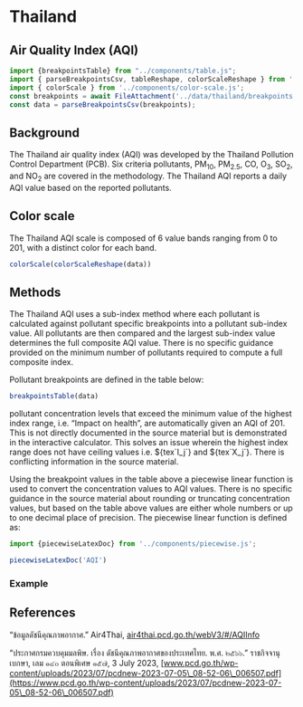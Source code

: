 
# Thailand

## Air Quality Index (AQI)

```js
import {breakpointsTable} from "../components/table.js";
import { parseBreakpointsCsv, tableReshape, colorScaleReshape } from '../utils/utils.js';
import { colorScale } from '../components/color-scale.js';
const breakpoints = await FileAttachment('../data/thailand/breakpoints.csv').text();
const data = parseBreakpointsCsv(breakpoints);
```

## Background

The Thailand air quality index (AQI) was developed by the Thailand Pollution Control Department (PCB). Six criteria pollutants, PM<sub>10</sub>, PM<sub>2.5</sub>, CO, O<sub>3</sub>, SO<sub>2</sub>, and NO<sub>2</sub> are covered in the methodology. The Thailand AQI reports a daily AQI value based on the reported pollutants.

## Color scale

The Thailand AQI scale is composed of 6 value bands ranging from 0 to 201, with a distinct color for each band.

```js
colorScale(colorScaleReshape(data))
```

## Methods

The Thailand AQI uses a sub-index method where each pollutant is calculated against pollutant specific breakpoints into a pollutant sub-index value. All pollutants are then compared and the largest sub-index value determines the full composite AQI value. There is no specific guidance provided on the minimum number of pollutants required to compute a full composite index.

Pollutant breakpoints are defined in the table below:

```js
breakpointsTable(data)
```

<div class="note">  
pollutant concentration levels that exceed the minimum value of the highest index range, i.e. “Impact on health”, are automatically given an AQI of 201. This is not directly documented in the source material but is demonstrated in the interactive calculator. This solves an issue wherein the highest index range does not have ceiling values i.e. ${tex`I_j`} and ${tex`X_j`}. There is conflicting information in the source material.  
</div>

Using the breakpoint values in the table above a piecewise linear function is used to convert the concentration values to AQI values. There is no specific guidance in the source material about rounding or truncating concentration values, but based on the table above values are either whole numbers or up to one decimal place of precision. The piecewise linear function is defined as:

```js
import {piecewiseLatexDoc} from '../components/piecewise.js';
```

```js
piecewiseLatexDoc('AQI')

```

### Example

## References

“ข้อมูลดัชนีคุณภาพอากาศ.” Air4Thai, [air4thai.pcd.go.th/webV3/\#/AQIInfo](http://air4thai.pcd.go.th/webV3/\#/AQIInfo)

“ประกาศกรมควบคุมมลพิษ. เรื่อง ดัชนีคุณภาพอากาศของประเทศไทย. พ.ศ. ๒๕๖๖.” ราชกิจจานุเบกษา, เลม ๑๔๐ ตอนพิเศษ ๑๕๗, 3 July 2023, [www.pcd.go.th/wp-content/uploads/2023/07/pcdnew-2023-07-05\_08-52-06\_006507.pdf](https://www.pcd.go.th/wp-content/uploads/2023/07/pcdnew-2023-07-05\_08-52-06\_006507.pdf)
